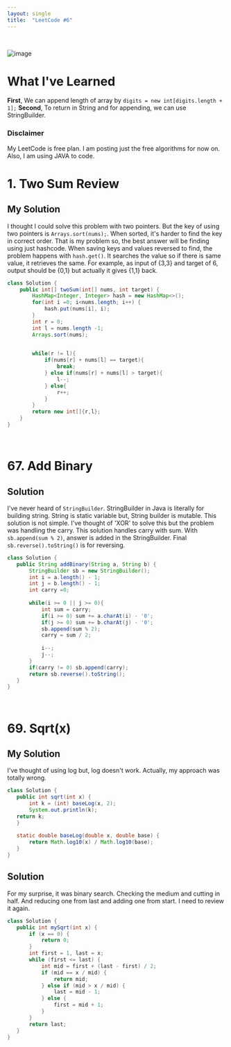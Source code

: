 ```yaml
---
layout: single
title:  "LeetCode #6"
---
```

<br>

![image](https://github.com/DutchVandaline/DutchVandaline.github.io/assets/142364450/42bf7dab-a9e3-43b3-b2b7-324d5d195fd5)

# What I've Learned
**First**, We can append length of array by `digits = new int[digits.length + 1];`
**Second**, To return in String and for appending, we can use StringBuilder.

### Disclaimer
 My LeetCode is free plan. I am posting just the free algorithms for now on. Also, I am using JAVA to code.

# 1. Two Sum Review

## My Solution
I thought I could solve this problem with two pointers. But the key of using two pointers is `Arrays.sort(nums);`. When sorted, it's harder to find the key in correct order. That is my problem so, the best answer will be
finding using just hashcode. When saving keys and values reversed to find, the problem happens with `hash.get()`. It searches the value so if there is same value, it retrieves the same. For example, as input of {3,3} and 
target of 6, output should be {0,1} but actually it gives {1,1} back.

```java
class Solution {
    public int[] twoSum(int[] nums, int target) {
    	HashMap<Integer, Integer> hash = new HashMap<>();
    	for(int i =0; i<nums.length; i++) {
    		hash.put(nums[i], i);
    	}
        int r = 0;
        int l = nums.length -1;
        Arrays.sort(nums);
        

        while(r != l){
            if(nums[r] + nums[l] == target){
                break;
            } else if(nums[r] + nums[l] > target){
                l--;
            } else{
                r++;
            }
        }
        return new int[]{r,l};
    }
}
```
<br>

# 67. Add Binary

## Solution
I've never heard of `StringBuilder`. StringBuilder in Java is literally for building string. String is static variable but, String builder is mutable. 
This solution is not simple. I've thought of 'XOR' to solve this but the problem was handling the carry. This solution handles carry with sum. With `sb.append(sum % 2)`, answer is added in the StringBuilder. Final `sb.reverse().toString()` is for reversing.

 ```java
class Solution {
    public String addBinary(String a, String b) {
    	StringBuilder sb = new StringBuilder();
    	int i = a.length() - 1;
    	int j = b.length() - 1;    	
    	int carry =0;
    	
    	while(i >= 0 || j >= 0){
    		int sum = carry;
    		if(i >= 0) sum += a.charAt(i) - '0';
    		if(j >= 0) sum += b.charAt(j) - '0';
    		sb.append(sum % 2);
    		carry = sum / 2;
    		
    		i--;
    		j--;
    	}
    	if(carry != 0) sb.append(carry);
    	return sb.reverse().toString();
    }
}

```
<br>

# 69. Sqrt(x)

## My Solution
I've thought of using log but, log doesn't work. Actually, my approach was totally wrong. 

 ```java
class Solution {
    public int sqrt(int x) {
    	int k = (int) baseLog(x, 2);
    	System.out.println(k);
    return k;	
    }
    
    static double baseLog(double x, double base) {
    	return Math.log10(x) / Math.log10(base);
    }
}
```

## Solution
For my surprise, it was binary search. Checking the medium and cutting in half. And reducing one from last and adding one from start. I need to review it again.

 ```java
class Solution {
    public int mySqrt(int x) {
        if (x == 0) {
            return 0;
        }
        int first = 1, last = x;
        while (first <= last) {
            int mid = first + (last - first) / 2;
            if (mid == x / mid) {
                return mid;
            } else if (mid > x / mid) {
                last = mid - 1;
            } else {
                first = mid + 1;
            }
        }
        return last;
    }
}
```
<br>


